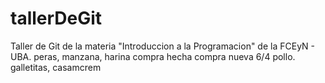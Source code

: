 # tallerDeGit

Taller de Git de la materia "Introduccion a la Programacion" de la FCEyN - UBA.
peras, manzana, harina compra hecha
compra nueva 6/4 pollo. galletitas, casamcrem


